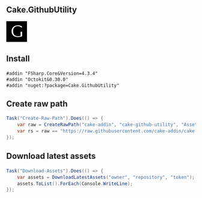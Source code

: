 ## Cake.GithubUtility

![](Assets/logo.png)

## Install

```
#addin "FSharp.Core&Version=4.3.4"
#addin "Octokit&0.30.0"
#addin "nuget:?package=Cake.GithubUtility"
```

## Create raw path

```csharp
Task("Create-Raw-Path").Does(() => {
    var raw = CreateRawPath("cake-addin", "cake-github-utility", "Assets/logo.png");
    var rs = raw == "https://raw.githubusercontent.com/cake-addin/cake-github-utility/master/Assets/logo.png";
});
```

## Download latest assets

```csharp
Task("Download-Assets").Does(() => {
    var assets = DownloadLatestAssets("owner", "repository", "token");
    assets.ToList().ForEach(Console.WriteLine);
});
```


